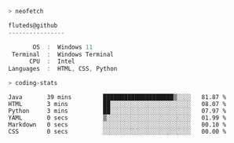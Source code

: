 ```zsh
> neofetch
```

<!--align="left" src="https://github.com/fluteds.png" alt="logo.png" width="200"/>-->

```csharp
fluteds@github
----------------

       OS  :  Windows 11
 Terminal  :  Windows Terminal
      CPU  :  Intel
Languages  :  HTML, CSS, Python
```

```zsh
> coding-stats
```

<!--START_SECTION:waka-->

```text
Java       39 mins         ████████████████████▒░░░░   81.87 %
HTML       3 mins          ██░░░░░░░░░░░░░░░░░░░░░░░   08.07 %
Python     3 mins          ██░░░░░░░░░░░░░░░░░░░░░░░   07.97 %
YAML       0 secs          ▒░░░░░░░░░░░░░░░░░░░░░░░░   01.99 %
Markdown   0 secs          ░░░░░░░░░░░░░░░░░░░░░░░░░   00.10 %
CSS        0 secs          ░░░░░░░░░░░░░░░░░░░░░░░░░   00.00 %
```

<!--END_SECTION:waka-->

